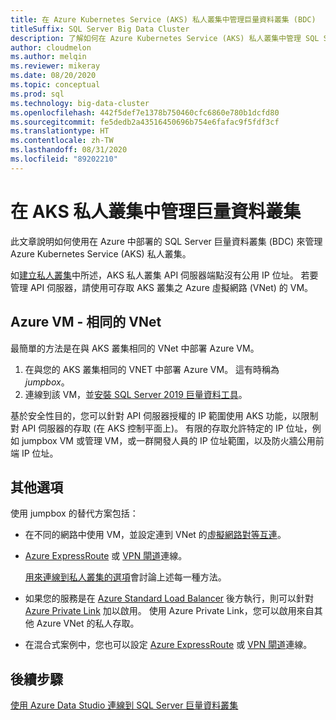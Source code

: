 ```yaml
---
title: 在 Azure Kubernetes Service (AKS) 私人叢集中管理巨量資料叢集 (BDC)
titleSuffix: SQL Server Big Data Cluster
description: 了解如何在 Azure Kubernetes Service (AKS) 私人叢集中管理 SQL Server 巨量資料叢集。
author: cloudmelon
ms.author: melqin
ms.reviewer: mikeray
ms.date: 08/20/2020
ms.topic: conceptual
ms.prod: sql
ms.technology: big-data-cluster
ms.openlocfilehash: 442f5def7e1378b750460cfc6860e780b1dcfd80
ms.sourcegitcommit: fe5dedb2a43516450696b754e6fafac9f5fdf3cf
ms.translationtype: HT
ms.contentlocale: zh-TW
ms.lasthandoff: 08/31/2020
ms.locfileid: "89202210"
---
```

# <a name="manage-big-data-cluster-in-aks-private-cluster"></a>在 AKS 私人叢集中管理巨量資料叢集

此文章說明如何使用在 Azure 中部署的 SQL Server 巨量資料叢集 (BDC) 來管理 Azure Kubernetes Service (AKS) 私人叢集。

如[建立私人叢集](/azure/aks/private-clusters/)中所述，AKS 私人叢集 API 伺服器端點沒有公用 IP 位址。 若要管理 API 伺服器，請使用可存取 AKS 叢集之 Azure 虛擬網路 (VNet) 的 VM。

## <a name="azure-vm---same-vnet"></a>Azure VM - 相同的 VNet

最簡單的方法是在與 AKS 叢集相同的 VNet 中部署 Azure VM。

1. 在與您的 AKS 叢集相同的 VNET 中部署 Azure VM。 這有時稱為 *jumpbox*。
1. 連線到該 VM，並[安裝 SQL Server 2019 巨量資料工具](deployment-guidance.md#install-sql-server-2019-big-data-tools)。

基於安全性目的，您可以針對 API 伺服器授權的 IP 範圍使用 AKS 功能，以限制對 API 伺服器的存取 (在 AKS 控制平面上)。 有限的存取允許特定的 IP 位址，例如 jumpbox VM 或管理 VM，或一群開發人員的 IP 位址範圍，以及防火牆公用前端 IP 位址。

## <a name="other-options"></a>其他選項

使用 jumpbox 的替代方案包括：

* 在不同的網路中使用 VM，並設定連到 VNet 的[虛擬網路對等互連](/azure/virtual-network/virtual-network-peering-overview)。

* [Azure ExpressRoute](/azure/expressroute/expressroute-introduction) 或 [VPN 閘道](/azure/vpn-gateway/vpn-gateway-about-vpngateways)連線。

   [用來連線到私人叢集的選項](/azure/aks/private-clusters#options-for-connecting-to-the-private-cluster)會討論上述每一種方法。

* 如果您的服務是在 [Azure Standard Load Balancer](/azure/aks/load-balancer-standard) 後方執行，則可以針對 [Azure Private Link](/azure/private-link/private-link-service-overview#limitations) 加以啟用。 使用 Azure Private Link，您可以啟用來自其他 Azure VNet 的私人存取。

* 在混合式案例中，您也可以設定 [Azure ExpressRoute](/azure/expressroute/expressroute-introduction) 或 [VPN 閘道](/azure/vpn-gateway/vpn-gateway-about-vpngateways)連線。

## <a name="next-steps"></a>後續步驟

[使用 Azure Data Studio 連線到 SQL Server 巨量資料叢集](connect-to-big-data-cluster.md)